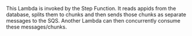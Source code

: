 This Lambda is invoked by the Step Function. It reads appids from the database, splits them to chunks and then sends those chunks as separate messages to the SQS. Another Lambda can then concurrently consume these messages/chunks.